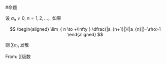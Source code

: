 #命题 

设 $a_{n}\neq 0,\; n=1,2,\dots$，如果

$$
\begin{aligned}
\lim_{ n \to +\infty } \dfrac{|a_{n+1}|}{|a_{n}|}=\rho>1
\end{aligned}
$$

则 $\sum a_{n}$ 发散

From: [[级数